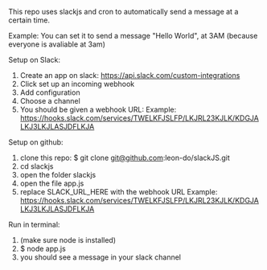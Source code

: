This repo uses slackjs and cron to automatically send a message at a certain time.

Example:
You can set it to send a message "Hello World", at 3AM (because everyone is avaliable at 3am)

Setup on Slack:
1. Create an app on slack:
https://api.slack.com/custom-integrations
2. Click set up an incoming webhook
3. Add configuration
4. Choose a channel
5. You should be given a webhook URL:
    Example: https://hooks.slack.com/services/TWELKFJSLFP/LKJRL23KJLK/KDGJALKJ3LKJLASJDFLKJA

Setup on github:
1. clone this repo:
    $ git clone git@github.com:leon-do/slackJS.git
2. cd slackjs
3. open the folder slackjs
4. open the file app.js
5. replace SLACK_URL_HERE with the webhook URL
    Example: https://hooks.slack.com/services/TWELKFJSLFP/LKJRL23KJLK/KDGJALKJ3LKJLASJDFLKJA

Run in terminal:
1. (make sure node is installed)
2. $ node app.js
3. you should see a message in your slack channel
